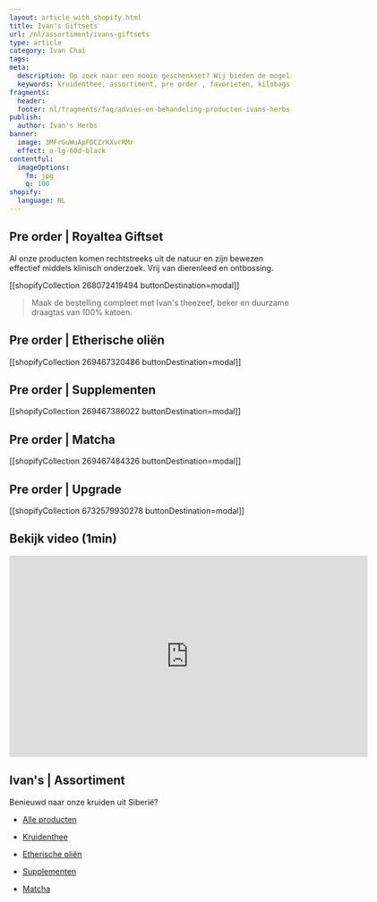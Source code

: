 ```yaml
---
layout: article_with_shopify.html
title: Ivan's Giftsets
url: /nl/assortiment/ivans-giftsets
type: article
category: Ivan Chai
tags:
meta:
  description: Op zoek naar een mooie geschenkset? Wij bieden de mogelijkheid pakketten te upgraden met een theezeef, beker en duurzame draagtas van 100% katoen.
  keywords: kruidenthee, assortiment, pre order , favorieten, kilobags, inzichten, geschenkdoos, cadeau, katoen, draagtas, beker, theezeef
fragments:
  header:
  footer: nl/fragments/faq/advies-en-behandeling-producten-ivans-herbs
publish:
  author: Ivan's Herbs
banner:
  image: 3MFrGuWuApFDCZrKXvrRMr
  effect: o-lg-60d-black
contentful:
  imageOptions:
    fm: jpg
    q: 100
shopify:
  language: NL
---
```

## Pre order | Royaltea Giftset

Al onze producten komen rechtstreeks uit de natuur en zijn bewezen effectief middels klinisch onderzoek. Vrij van dierenleed en ontbossing.

[[shopifyCollection 268072419494 buttonDestination=modal]]

> Maak de bestelling compleet met Ivan's theezeef, beker en duurzame draagtas van 100% katoen.

## Pre order | Etherische oliën

[[shopifyCollection 269467320486 buttonDestination=modal]]

## Pre order | Supplementen

[[shopifyCollection 269467386022 buttonDestination=modal]]

## Pre order | Matcha

[[shopifyCollection 269467484326 buttonDestination=modal]]

## Pre order | Upgrade

[[shopifyCollection 6732579930278 buttonDestination=modal]]

## Bekijk video (1min)

<iframe id="ytplayer" type="text/html" width="640" height="360" src="https://www.youtube.com/embed/ZfVLRgJHHCo?autoplay=1" frameborder="0"></iframe>

## Ivan's | Assortiment

Benieuwd naar onze kruiden uit Siberië?

* [Alle producten](/nl/assortiment/pre-order)

* [Kruidenthee](/nl/assortiment/ivans-assortiment-siberische-kruidenthee)

* [Etherische oliën](/nl/assortiment/ivans-assortiment-etherische-olien)

* [Supplementen](/nl/assortiment/ivans-assortiment-supplementen)

* [Matcha](/nl/assortiment/ivans-assortiment-siberische-matcha)
